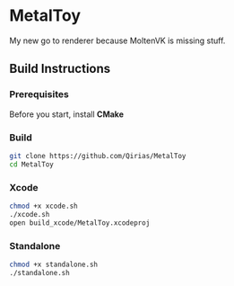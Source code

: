 # MetalToy
My new go to renderer because MoltenVK is missing stuff.

## Build Instructions
### Prerequisites

Before you start, install **CMake**
### Build 
```bash
git clone https://github.com/Qirias/MetalToy
cd MetalToy
```
### Xcode
```bash
chmod +x xcode.sh
./xcode.sh
open build_xcode/MetalToy.xcodeproj
```

### Standalone
```bash
chmod +x standalone.sh
./standalone.sh
```

